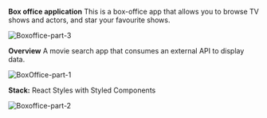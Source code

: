 **Box office application**
This is a box-office app
that allows you to browse TV shows and actors, and star your favourite shows.

![Boxoffice-part-3](https://github.com/user-attachments/assets/35b06e25-92f7-4935-b9d1-1eb7d188c346)

**Overview**
A movie search app that consumes an external API to display data.

![BoxOffice-part-1](https://github.com/user-attachments/assets/2a2503e4-f45e-4093-b2cb-e81e38570878)


**Stack:**
 React
 Styles with Styled Components
 
![Boxoffice-part-2](https://github.com/user-attachments/assets/5eba6475-6f5f-4e9a-a268-8bfa921fd767)
